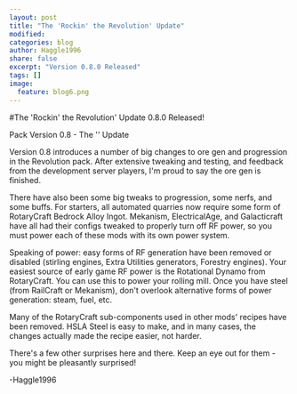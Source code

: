 ```yaml
---
layout: post
title: "The 'Rockin' the Revolution' Update"
modified:
categories: blog
author: Haggle1996
share: false
excerpt: "Version 0.8.0 Released"
tags: []
image:
  feature: blog6.png
---
```


#The 'Rockin' the Revolution' Update 0.8.0 Released!

Pack Version 0.8 - The '' Update

Version 0.8 introduces a number of big changes to ore gen and progression in the Revolution pack. After extensive tweaking and testing, and feedback from the development server players, I'm proud to say the ore gen is finished.

There have also been some big tweaks to progression, some nerfs, and some buffs. For starters, all automated quarries now require some form of RotaryCraft Bedrock Alloy Ingot. Mekanism, ElectricalAge, and Galacticraft have all had their configs tweaked to properly turn off RF power, so you must power each of these mods with its own power system.

Speaking of power: easy forms of RF generation have been removed or disabled (stirling engines, Extra Utilities generators, Forestry engines). Your easiest source of early game RF power is the Rotational Dynamo from RotaryCraft. You can use this to power your rolling mill. Once you have steel (from RailCraft or Mekanism), don't overlook alternative forms of power generation: steam, fuel, etc.

Many of the RotaryCraft sub-components used in other mods' recipes have been removed. HSLA Steel is easy to make, and in many cases, the changes actually made the recipe easier, not harder.

There's a few other surprises here and there. Keep an eye out for them - you might be pleasantly surprised!

-Haggle1996
